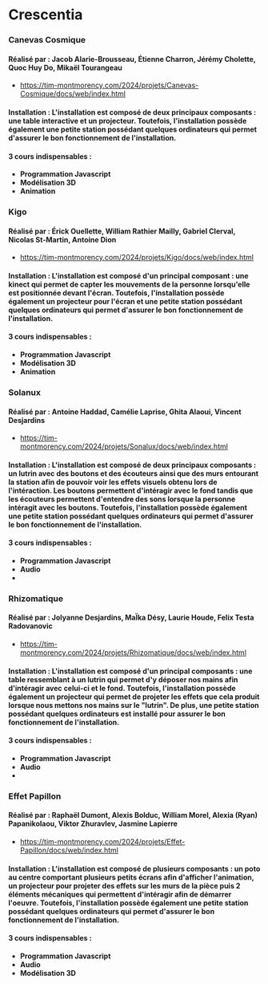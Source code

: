 # **Crescentia**
### **Canevas Cosmique**
#### **Réalisé par : Jacob Alarie-Brousseau, Étienne Charron, Jérémy Cholette, Quoc Huy Do, Mikaël Tourangeau**
 - https://tim-montmorency.com/2024/projets/Canevas-Cosmique/docs/web/index.html
#### **Installation : L'installation est composé de deux principaux composants : une table interactive et un projecteur. Toutefois, l'installation possède également une petite station possédant quelques ordinateurs qui permet d'assurer le bon fonctionnement de l'installation.**
#### **3 cours indispensables :**
 - **Programmation Javascript**
 - **Modélisation 3D**
 - **Animation**
### **Kigo**
#### **Réalisé par : Érick Ouellette, William Rathier Mailly, Gabriel Clerval, Nicolas St-Martin, Antoine Dion**
 - https://tim-montmorency.com/2024/projets/Kigo/docs/web/index.html
#### **Installation : L'installation est composé d'un principal composant : une kinect qui permet de capter les mouvements de la personne lorsqu'elle est positionnée devant l'écran. Toutefois, l'installation possède également un projecteur pour l'écran et une petite station possédant quelques ordinateurs qui permet d'assurer le bon fonctionnement de l'installation.**
#### **3 cours indispensables :**
 - **Programmation Javascript**
 - **Modélisation 3D**
 - **Animation**
### **Solanux**
#### **Réalisé par : Antoine Haddad, Camélie Laprise, Ghita Alaoui, Vincent Desjardins**
 - https://tim-montmorency.com/2024/projets/Sonalux/docs/web/index.html
#### **Installation : L'installation est composé de deux principaux composants : un lutrin avec des boutons et des écouteurs ainsi que des murs entourant la station afin de pouvoir voir les effets visuels obtenu lors de l'intéraction. Les boutons permettent d'intéragir avec le fond tandis que les écouteurs permettent d'entendre des sons lorsque la personne intéragit avec les boutons. Toutefois, l'installation possède également une petite station possédant quelques ordinateurs qui permet d'assurer le bon fonctionnement de l'installation.**
#### **3 cours indispensables :**
 - **Programmation Javascript**
 - **Audio**
 -
### **Rhizomatique**
#### **Réalisé par : Jolyanne Desjardins, MaÏka Désy, Laurie Houde, Felix Testa Radovanovic**
 - https://tim-montmorency.com/2024/projets/Rhizomatique/docs/web/index.html
#### **Installation : L'installation est composé d'un principal composants : une table ressemblant à un lutrin qui permet d'y déposer nos mains afin d'intéragir avec celui-ci et le fond. Toutefois, l'installation possède également un projecteur qui permet de projeter les effets que cela produit lorsque nous mettons nos mains sur le "lutrin". De plus, une petite station possédant quelques ordinateurs est installé pour assurer le bon fonctionnement de l'installation.**
#### **3 cours indispensables :**
 - **Programmation Javascript**
 - **Audio**
 -
### **Effet Papillon**
#### **Réalisé par : Raphaël Dumont, Alexis Bolduc, William Morel, Alexia (Ryan) Papanikolaou, Viktor Zhuravlev, Jasmine Lapierre**
 - https://tim-montmorency.com/2024/projets/Effet-Papillon/docs/web/index.html
#### **Installation : L'installation est composé de plusieurs composants : un poto au centre comportant plusieurs petits écrans afin d'afficher l'animation, un projecteur pour projeter des effets sur les murs de la pièce puis 2 éléments mécaniques qui permettent d'intéragir afin de démarrer l'oeuvre. Toutefois, l'installation possède également une petite station possédant quelques ordinateurs qui permet d'assurer le bon fonctionnement de l'installation.**
#### **3 cours indispensables :**
 - **Programmation Javascript**
 - **Audio**
 - **Modélisation 3D**

